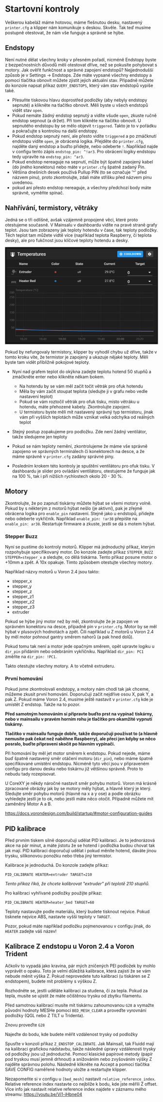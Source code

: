 # Startovní kontroly
Veškerou kabeláž máme hotovou, máme flešnutou desku, nastavený `printer.cfg` a klipper nám komunikuje s deskou. Skvěle. Tak teď musíme postupně otestovat, že nám vše funguje a správně se hýbe.

## Endstopy
Není nutné dělat všechny kroky v přesném pořadí, nicméně Endstopy byste z bezpečnostních důvodů měli otestovat dříve, než se pokusíte pohybovat s motory.
Jak ověřit funkčnost a správné zapojení endstopů? Nejjednodušší způsob je v Settings -> Endstops. Zde máte vypsané všechny endstopy a pomocí tlačítka obnovit můžete zjistit jejich aktuální stav. Případně můžete do konzole napsat příkaz `QUERY_ENDSTOPS`, který vám stav endstopů vypíše také.
- Přesuňte tiskovou hlavu doprostřed podložky (aby nebyly endstopy sepnuté) a klikněte na tlačítko obnovit. Měli byste u všech endstopů vidět stav `open`.
- Pokud nemáte žádný endstop sepnutý a vidíte všude `open`, zkuste ručně endstop sepnout (a držet). Při tom klikněte na tlačítko obnovit. U sepnutého endstopu by se mělo objevit `triggered`. Takto je to v pořádku a pokračujte s kontrolou na další endstopy.
- Pokud endstop sepnutý není, ale přesto vidíte `triggered` a po zmáčknutí endstopu vidíte `open`, je obrácená logika. Přejděte do `printer.cfg`, najděte daný endstop a buďto přidejte, nebo odeberte `!`. Například najde v configu tento zápis `endstop_pin: ^!ar3`. Pro obrácení logiky endstopu tedy upravíte na `endstop_pin: ^ar3`.
- Pokud endstop nereaguje na sepnutí, může být špatně zapojený kabel (do jiného konektoru) nebo máte v `printer.cfg` špatně zadaný Pin.
- Většina dnešních desek používá Pullup PIN (to se označuje '^' před názvem pinu), proto zkontrolujte, zdali máte stříšku před názvem pinu uvedenou.
- pokud ani přesto endstop nereaguje, a všechny předchozí body máte správně, vyměňte spínač.

## Nahřívání, termistory, větráky
Jedná se o tři odlišné, avšak vzájemně propojené věci, které proto otestujeme současně.
V Mainsalu v dashboardu vidíte na pravé straně grafy teplot. Jsou tam zobrazeny jak teploty hotendu v čase, tak teploty podložky. Těch teplot tam můžete vidtě více (například teplota Raspberry, či teplota desky), ale pro fukčnost jsou klíčové teploty hotendu a desky.

![Mainsail a nastavení teplot](/images/mainsail_temp_graph.png)

Pokud by nefungovaly termistory, klipper by vyhodil chybu už dříve, takže v tomto kroku víte, že termistor je zapojený a ukazuje nějaké teploty. Měli byste tam vidět přibližně pokojové teploty.

- Nyní nad grafem teplot do okýkna zadejte teplotu hotend 50 stupňů a zmáčkněte enter nebo klikněte někam bokem. 
    - Na hotendu by se vám měl začít točit větrák pro ofuk hotendu
    - Měla by vám začít stoupat teplota (sledujte ji v grafu nebo vedle nastavení teplot)
    - Pokud se vám roztočil větrák pro ofuk tisku, místo větráku u hotendu, máte přehozené kabely. Zkontrolujte zapojení.
    - U termistoru byste měli mít nastavený správný typ termistoru, jinak vám při vyšších teplotách může vznikat velká odchylka od reálných teplot

- Stejný postup zopakujeme pro podložku. Zde není žádný ventilátor, takže sledujeme jen teploty
- Pokud se nám teploty nemění, zkontrolujeme že máme vše správně zapojeno ve správných terminálech či konektorech na desce, a že máme správně v `printer.cfg` zadány správné piny.
- Posledním krokem této kontroly je spuštění ventilátoru pro ofuk tisku. V dashboardu je slider pro ovládání ventilátoru, otestujeme že funguje jak na 100 %, tak i při nižších rychlostech okolo 20 - 30 %.

## Motory
Zkontrolujte, že po zapnutí tiskárny můžete hýbat se všemi motory volně. Pokud by s některým z motorů hýbat nešlo (je aktivní), pak je zřejmě obrácena logika pro `enable_pin` nastavení. Stejně jako u endstopů, přidejte nebo odeberte vykřičník. Například `enable_pin: !ar38` přepište na `enable_pin: ar38`. Restartuje firmware a zkuste, jestli se dá s motem hýbat.

### Stepper Buzz
Nyní se pustíme do kontroly motorů. Klipper má jednoduchý příkaz, kterým rozpohybuje specifikovaný motor.
Do konzole zadejte příkaz `STEPPER_BUZZ STEPPER=stepper_x` a sledujte, co dělá tiskárna. Tento příkaz posune motor o +10mm a zpět. A 10x opakuje.
Tímto způsobem otestujte všechny motory. 

Například názvy motorů u Voron 2.4 jsou takto:
- stepper_x
- stepper_y
- stepper_z
- stepper_z1
- stepper_z2
- stepper_z3
- extruder

Pokud se hýbe jiný motor než by měl, zkontrolujte že je zapojen ve správném konektoru na desce, případně pin v `printer.cfg`. Motor by se měl hýbat v plusových hodnotách a zpět. Čili například u Z motorů u Voron 2.4 by měl motor pohnout gantry směrem nahorů (a pak hned dolů).

Pokud tomu tak není a motor jede opačným směrem, opět upravte logiku u `dir_pin` přidáním nebo odebráním vykřičníku. Například `dir_pin: PC1` změňte na `dir_pin: !PC1`.

Takto otestujte všechny motory. A to včetně extruderu.

### První homování
Pokud jsme zkontrolovali endstopy, a motory nám chodí tak jak chceme, můžeme zkusit první homování. Doporučuji začít nejdříve osou X, pak Y, a pak Z. Pokud máme Voron 2.4, musíme ještě nastavit v `printer.cfg` kde je umístět Z endstop. Takže na to pozor.

**Před samotným homováním si připravte buďto prst na vypínač tiskárny, nebo v mainsailu v pravém horním rohu je tlačítko pro okamžité vypnutí tiskárny.**

**Tlačítko v mainsailu funguje dobře, takže doporučuji používat to (a hlavně nemusíte pak čekat než naběhne Raspberry), ale přeci jen kdyby se něco posralo, buďte připraveni skočit po hlavním vypínači.**

Při homování by měl jet motor směrem k endstopu. Pokud nejede, máme buď špatně nastavený směr otáčení motoru (`dir_pin`), nebo máme špatně specifikované umístění endstopu. Nicméně tyto věci jsou v připraveném configu pro danou desku nebo tiskárnu již většinou správně. Proto to nebudu tady rozepisovat.

U CoreXY je někdy náročné nastavit směr pohybu motorů. Voron má krásně zpracované obrázky jak by se motory měly hýbat, a hlavně který je který. Sledujte směr pohybu motorů (hlavně na x a y ose) a podle obrázku vyhledejte jestli je to ok, nebo jestli máte něco otočit. Případně můžete mít zaměněný Motor A a B.

https://docs.vorondesign.com/build/startup/#motor-configuration-guides

## PID kalibrace
Před prvním tiskem silně doporučuji udělat PID kalibraci. Je to jednorázová akce na pár minut, a máte jistotu že se hotend i podložka budou chovat tak jak mají. PID kalibraci doporučuji udělat i pokud měníte hotend, dáváte jinou trysku, silikonovou ponožku nebo třeba jiný termistor.

Kalibrace je jednoduchá. Do konzole zadejte příkaz:
```
PID_CALIBRATE HEATER=extruder TARGET=210
```
*Tento příkaz říká, že chcete kalibrovat "extruder" při teplotě 210 stupňů.*

Pro kalibraci vyhřívané podložky použijte příkaz:
```
PID_CALIBRATE HEATER=heater_bed TARGET=60
```
Teploty nastavujte podle materiálu, který budete tisknout nejvíce. Pokud tisknete nejvíce ABS, nastavte vyšší teploty v `TARGET`. 

Pozor, pokud máte například podložku pojmenovanou v configu jinak, do `HEATER` zadejte váš název!

## Kalibrace Z endstopu u Voron 2.4 a Voron Trident
Ačkoliv to vypadá jako kravina, pár mých zničených PEI podložek by mohlo vyprávět o opaku. Toto je velmi důležitá kalibrace, která zajistí že se vám nebude měnit výška Z. Pokud neprovedete tuto kalibraci (u tiskáren se Z endstopem), budete mít problémy s výškou Z.

Rozhodněte se, jestli uděláte kalibraci za studena, či za tepla. Pokud za tepla, musíte se ujistit že máte očištěnou trysku od zbytku filamentu.

Před samotnou kalibrací musíte mít tiskárnu zahoumovanou `G28` a vymažte původní hodnoty MESHe pomocí `BED_MESH_CLEAR` a proveďte vyrovnání podložky (QGL nebo Z TILT u Tridenta).

Znovu proveďte `G28`

Najeďte do bodu, kde budete měřit vzdálenost trysky od podložky

Spusťte v konzoli příkaz `Z_ENDSTOP_CALIBRATE`. Jak Mainsail, tak Fluidd mají na kalibraci grafickou nádstavbu, takže následné úpravy vzdálenosti trysky od podložky jsou už jednoduché. Pomocí klasické papírové metody (papír pod tryskou musí jemně drhnout) a snižováním nebo zvyšováním výšky Z najděte správnou polohu. Následně klikněte na Accept a pomocí tlačítka SAVE CONFIG naměřené hodnoty uložte a restartujte klipper.

Nezapomeňte si v configu u `[bed_mesh]` nastavit `relative_reference_index`. Relative reference index nastavte co nejblíže k bodu, kde jste měřili Z offset.
Více info jak nastavit relative reference index najdete v záznamu mého streamu: https://youtu.be/Vi1-iHbne04
